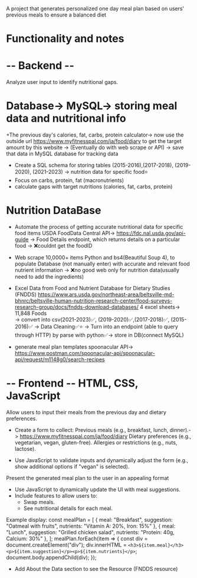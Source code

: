 A project that generates personalized one day meal plan based on users' previous meals to ensure a balanced diet

# Functionality and notes

# -- Backend -- 
Analyze user input to identify nutritional gaps.

# Database-> MySQL-> storing meal data and nutritional info
+The previous day's calories, fat, carbs, protein calculator-> now use the outside url
https://www.myfitnesspal.com/ja/food/diary to get the target amount by this website
-> (Eventually do with web scrape or API)
-> save that data in MySQL database for tracking data

- Create a SQL schema for storing tables (2015-2016),(2017-2018), (2019-2020), (2021-2023) -> nutrition data for specific food⭐️
- Focus on carbs, protein, fat (macronutrients)
- calculate gaps with target nutritions (calories, fat, carbs, protein)


# Nutrition DataBase

- Automate the process of getting accurate nutritional data for specific food items
   USDA FoodData Central API-> https://fdc.nal.usda.gov/api-guide
   -> Food Details endpoint, which returns details on a particular food
   -> ❌couldnt get the foodID

- Web scrape 10,0000+ items  Python and bs4(Beautiful Soup 4), to populate Database (not manually enter) with accurate and relevant food nutrient information
   -> ❌no good web only for nutrition data(usually need to add the ingredients)

- Excel Data from Food and Nutrient Database for Dietary Studies (FNDDS)
https://www.ars.usda.gov/northeast-area/beltsville-md-bhnrc/beltsville-human-nutrition-research-center/food-surveys-research-group/docs/fndds-download-databases/ 
4 excel sheets-> 11,848 Foods  
  -> convert into csv(2021-2023)✅, (2019-2020)✅,(2017-2018)✅, (2015-2016)✅ -> Data Cleaning✅⭐️ -> Turn into an endpoint (able to query through HTTP) by parse with python✅-> store in DB(connect MySQL)

- generate meal plan templates 
   spoonacular API-> https://www.postman.com/spoonacular-api/spoonacular-api/request/m1148g0/search-recipes 

# -- Frontend -- HTML, CSS, JavaScript
Allow users to input their meals from the previous day and dietary preferences.

- Create a form to collect:
  Previous meals (e.g., breakfast, lunch, dinner).-> https://www.myfitnesspal.com/ja/food/diary 
  Dietary preferences (e.g., vegetarian, vegan, gluten-free).
  Allergies or restrictions (e.g., nuts, lactose).

- Use JavaScript to validate inputs and dynamically adjust the form (e.g., show additional options if "vegan" is selected).


Present the generated meal plan to the user in an appealing format

- Use JavaScript to dynamically update the UI with meal suggestions.
- Include features to allow users to:
  - Swap meals.
  - See nutritional details for each meal.
  
Example display: const mealPlan = [
    { meal: "Breakfast", suggestion: "Oatmeal with fruits", nutrients: "Vitamin A: 20%, Iron: 15%" },
    { meal: "Lunch", suggestion: "Grilled chicken salad", nutrients: "Protein: 40g, Calcium: 30%" },
];
mealPlan.forEach(item => {
    const div = document.createElement("div");
    div.innerHTML = `<h3>${item.meal}</h3><p>${item.suggestion}</p><p>${item.nutrients}</p>`;
    document.body.appendChild(div);
});

- Add About the Data section to see the Resource (FNDDS resource)